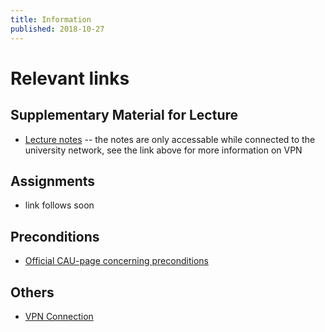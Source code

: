 ```yaml
---
title: Information
published: 2018-10-27
---
```


# Relevant links

## Supplementary Material for Lecture

* [Lecture notes](http://www-ps.informatik.uni-kiel.de/~sad/advancedProgramming/AdvancedProgrammingLectureNotes.pdf) -- the notes are only accessable while connected to the university network, see the link above for more information on VPN

## Assignments

* link follows soon

## Preconditions
* [Official CAU-page concerning preconditions](https://www.inf.uni-kiel.de/en/studies/programs/computer-science-master-program-in-english/information-concerning-preconditions)

## Others

* [VPN Connection](https://vpn.uni-kiel.de/remote/login?lang=en)
